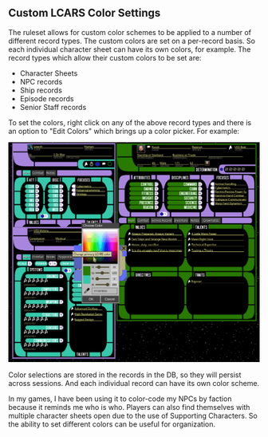 ## Custom LCARS Color Settings

The ruleset allows for custom color schemes to be applied to a number of different record types. The custom colors are set 
on a per-record basis. So each individual character sheet can have its own colors, for example. The record types which allow 
their custom colors to be set are:

 * Character Sheets
 * NPC records
 * Ship records
 * Episode records
 * Senior Staff records

To set the colors, right click on any of the above record types and there is an option to "Edit Colors" which brings up a color 
picker. For example:

![Changing record color schemes](../images/changing_record_colors.gif)

Color selections are stored in the records in the DB, so they will persist across sessions. And each individual record can have 
its own color scheme.

In my games, I have been using it to color-code my NPCs by faction because it reminds me who is who. Players can also find 
themselves with multiple character sheets open due to the use of Supporting Characters. So the ability to set different colors 
can be useful for organization.